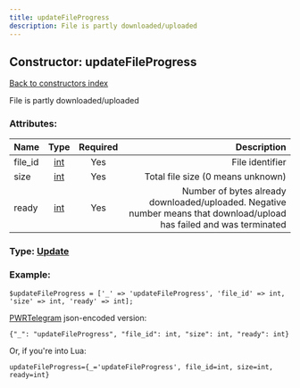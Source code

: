 ```yaml
---
title: updateFileProgress
description: File is partly downloaded/uploaded
---
```

## Constructor: updateFileProgress  
[Back to constructors index](index.md)



File is partly downloaded/uploaded

### Attributes:

| Name     |    Type       | Required | Description |
|----------|:-------------:|:--------:|------------:|
|file\_id|[int](../types/int.md) | Yes|File identifier|
|size|[int](../types/int.md) | Yes|Total file size (0 means unknown)|
|ready|[int](../types/int.md) | Yes|Number of bytes already downloaded/uploaded. Negative number means that download/upload has failed and was terminated|



### Type: [Update](../types/Update.md)


### Example:

```
$updateFileProgress = ['_' => 'updateFileProgress', 'file_id' => int, 'size' => int, 'ready' => int];
```  

[PWRTelegram](https://pwrtelegram.xyz) json-encoded version:

```
{"_": "updateFileProgress", "file_id": int, "size": int, "ready": int}
```


Or, if you're into Lua:  


```
updateFileProgress={_='updateFileProgress', file_id=int, size=int, ready=int}

```


